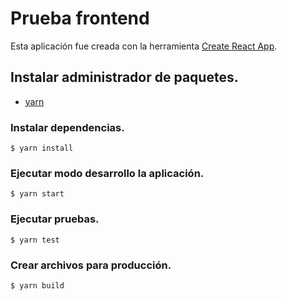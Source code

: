 # Prueba frontend

Esta aplicación fue creada con la herramienta [Create React App](https://create-react-app.dev/).

## Instalar administrador de paquetes.

- [yarn](https://yarnpkg.com/)

### Instalar dependencias.

`$ yarn install`

### Ejecutar modo desarrollo la aplicación.

`$ yarn start`

### Ejecutar pruebas.

`$ yarn test`

### Crear archivos para producción.

`$ yarn build`
